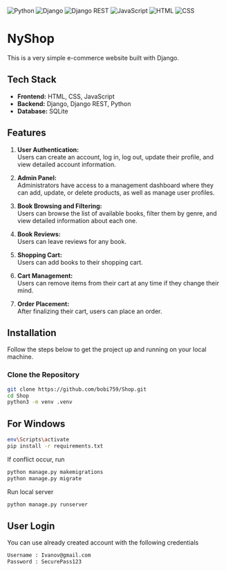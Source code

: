 ![Python](https://img.shields.io/badge/Python-3.12-blue?logo=python)
![Django](https://img.shields.io/badge/Django-4.2.19-green?logo=django)
![Django REST](https://img.shields.io/badge/Django%20REST-3.16.0-ff1709?logo=django&logoColor=white&color=ff1709&labelColor=gray)
![JavaScript](https://img.shields.io/badge/JavaScript-yellow?logo=javascript)
![HTML](https://img.shields.io/badge/HTML-orange?logo=html5&logoColor=white)
![CSS](https://img.shields.io/badge/CSS-blue?logo=css3)



# NyShop

This is a very simple e-commerce website built with Django.

## Tech Stack

- **Frontend:** HTML, CSS, JavaScript  
- **Backend:** Django, Django REST, Python  
- **Database:** SQLite

## Features

1. **User Authentication:**  
   Users can create an account, log in, log out, update their profile, and view detailed account information.

2. **Admin Panel:**  
   Administrators have access to a management dashboard where they can add, update, or delete products, as well as manage user profiles.

3. **Book Browsing and Filtering:**  
   Users can browse the list of available books, filter them by genre, and view detailed information about each one.

4. **Book Reviews:**  
   Users can leave reviews for any book.

5. **Shopping Cart:**  
   Users can add books to their shopping cart.

6. **Cart Management:**  
   Users can remove items from their cart at any time if they change their mind.

7. **Order Placement:**  
   After finalizing their cart, users can place an order.

## Installation

Follow the steps below to get the project up and running on your local machine.

### Clone the Repository

```bash
git clone https://github.com/bobi759/Shop.git
cd Shop
python3 -m venv .venv
```
## For Windows
```bash
env\Scripts\activate
pip install -r requirements.txt
```
If conflict occur, run
```bash
python manage.py makemigrations
python manage.py migrate
```
Run local server
```bash
python manage.py runserver
```


## User Login
You can use already created account with the following credentials
```bash
Username : Ivanov@gmail.com
Password : SecurePass123
```
